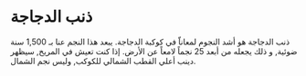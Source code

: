 # ذنب الدجاجة

ذنب الدجاجة هو أشد النجوم لمعاناّ في كوكبة الدجاجة. يبعد هذا النجم عنا بـ 1,500
سنة ضوئية, و ذلك يجعله من أبعد 25 نجماً لامعاً عن الأرض. إذا كنت تعيش في المريخ,
سيظهر دينب أعلي القطب الشمالي للكوكب, وليس نجم الشمال.
